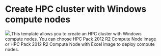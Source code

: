 # Create HPC cluster with Windows compute nodes
<a href="https://portal.azure.com/#create/Microsoft.Template/uri/https%3A%2F%2Fraw.githubusercontent.com%2Fwagesworld%2FAzureHPC%2Fmaster%2Fazuredeploy.json" target="_blank">
    <img src="http://azuredeploy.net/deploybutton.png"/>
</a>
<!--
<a href="http://armviz.io/#/?load=https%3A%2F%2Fraw.githubusercontent.com%2FAzure%2Fazure-quickstart-templates%2Fmaster%2Fcreate-hpc-cluster%2Fazuredeploy.json" target="_blank">
    <img src="http://armviz.io/visualizebutton.png"/>
</a>
-->
This template allows you to create an HPC cluster with Windows compute nodes. You can choose HPC Pack 2012 R2 Compute Node image or HPC Pack 2012 R2 Compute Node with Excel image to deploy compute nodes.
